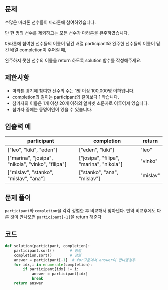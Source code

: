 ## 문제
수많은 마라톤 선수들이 마라톤에 참여하였습니다.    
   
단 한 명의 선수를 제외하고는 모든 선수가 마라톤을 완주하였습니다.   
   
마라톤에 참여한 선수들의 이름이 담긴 배열 participant와 완주한 선수들의 이름이 담긴 배열 completion이 주어질 때,    
   
완주하지 못한 선수의 이름을 return 하도록 solution 함수를 작성해주세요.   
## 제한사항
- 마라톤 경기에 참여한 선수의 수는 1명 이상 100,000명 이하입니다.
- completion의 길이는 participant의 길이보다 1 작습니다.
- 참가자의 이름은 1개 이상 20개 이하의 알파벳 소문자로 이루어져 있습니다.
- 참가자 중에는 동명이인이 있을 수 있습니다.
## 입출력 예
|participant|completion|return|
|--|--|--|
|["leo", "kiki", "eden"]|["eden", "kiki"]|"leo"|
|["marina", "josipa", "nikola", "vinko", "filipa"]|["josipa", "filipa", "marina", "nikola"]|"vinko"|
|["mislav", "stanko", "mislav", "ana"]|["stanko", "ana", "mislav"]|"mislav"|
## 문제 풀이
`participant`와 `completion`을 각각 정렬한 후 비교해서 찾아낸다.
만약 비교후에도 다른 것이 안나오면 `participant[-1]`을 return 해준다
## 코드
```python
def solution(participant, completion):
    participant.sort()       # 정렬
    completion.sort()        # 정렬
    answer = participant[-1]  # for구문에서 answer이 안나올경우 
    for idx,i in enumerate(completion):
        if participant[idx] != i:
            answer = participant[idx]
            break
    return answer
```
